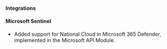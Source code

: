 #### Integrations

#### Microsoft Sentinel

- Added support for National Cloud in Microsoft 365 Defender, implemented in the Microsoft API Module.